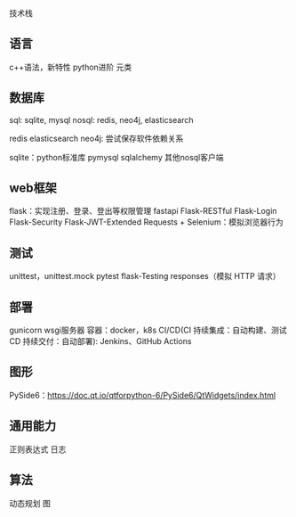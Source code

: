 技术栈

## 语言
c++语法，新特性
python进阶 元类

## 数据库
sql: sqlite, mysql
nosql: redis, neo4j, elasticsearch

redis
elasticsearch
neo4j: 尝试保存软件依赖关系

sqlite：python标准库
pymysql
sqlalchemy
其他nosql客户端

## web框架
flask：实现注册、登录、登出等权限管理
fastapi
Flask-RESTful 
Flask-Login
Flask-Security
Flask-JWT-Extended
Requests + Selenium：模拟浏览器行为

## 测试
unittest，unittest.mock
pytest
flask-Testing
responses（模拟 HTTP 请求）

## 部署
gunicorn wsgi服务器
容器：docker，k8s
CI/CD(CI 持续集成：自动构建、测试  CD 持续交付：自动部署):  Jenkins、GitHub Actions

## 图形
PySide6：https://doc.qt.io/qtforpython-6/PySide6/QtWidgets/index.html

## 通用能力
正则表达式
日志

## 算法
动态规划
图

